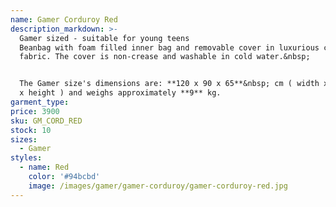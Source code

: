 ```yaml
---
name: Gamer Corduroy Red
description_markdown: >-
  Gamer sized - suitable for young teens
  Beanbag with foam filled inner bag and removable cover in luxurious corduroy
  fabric. The cover is non-crease and washable in cold water.&nbsp;


  The Gamer size's dimensions are: **120 x 90 x 65**&nbsp; cm ( width x depth
  x height ) and weighs approximately **9** kg.
garment_type:
price: 3900
sku: GM_CORD_RED
stock: 10
sizes:
  - Gamer
styles:
  - name: Red
    color: '#94bcbd'
    image: /images/gamer/gamer-corduroy/gamer-corduroy-red.jpg
---
```


